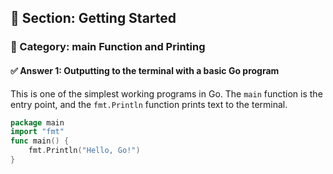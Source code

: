 ## 📘 Section: Getting Started  
### 🔹 Category: main Function and Printing  
#### ✅ Answer 1: Outputting to the terminal with a basic Go program

This is one of the simplest working programs in Go. The `main` function is the entry point, and the `fmt.Println` function prints text to the terminal.

```go
package main
import "fmt"
func main() {
    fmt.Println("Hello, Go!")
}
```

